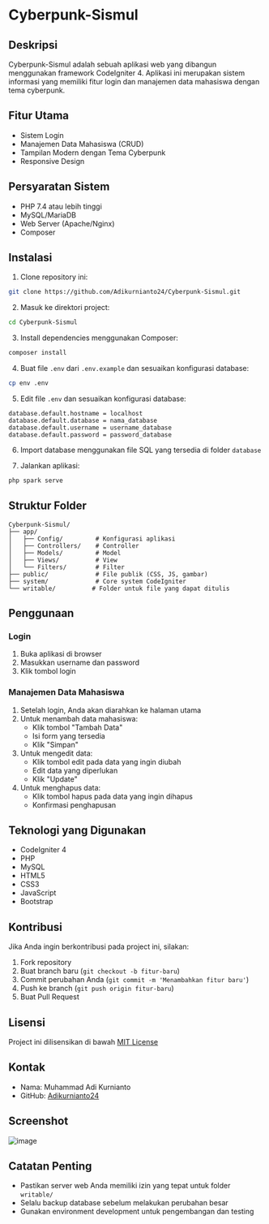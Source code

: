 
# Cyberpunk-Sismul

## Deskripsi
Cyberpunk-Sismul adalah sebuah aplikasi web yang dibangun menggunakan framework CodeIgniter 4. Aplikasi ini merupakan sistem informasi yang memiliki fitur login dan manajemen data mahasiswa dengan tema cyberpunk.

## Fitur Utama
- Sistem Login
- Manajemen Data Mahasiswa (CRUD)
- Tampilan Modern dengan Tema Cyberpunk
- Responsive Design

## Persyaratan Sistem
- PHP 7.4 atau lebih tinggi
- MySQL/MariaDB
- Web Server (Apache/Nginx)
- Composer

## Instalasi

1. Clone repository ini:
```bash
git clone https://github.com/Adikurnianto24/Cyberpunk-Sismul.git
```

2. Masuk ke direktori project:
```bash
cd Cyberpunk-Sismul
```

3. Install dependencies menggunakan Composer:
```bash
composer install
```

4. Buat file `.env` dari `.env.example` dan sesuaikan konfigurasi database:
```bash
cp env .env
```

5. Edit file `.env` dan sesuaikan konfigurasi database:
```
database.default.hostname = localhost
database.default.database = nama_database
database.default.username = username_database
database.default.password = password_database
```

6. Import database menggunakan file SQL yang tersedia di folder `database`

7. Jalankan aplikasi:
```bash
php spark serve
```

## Struktur Folder
```
Cyberpunk-Sismul/
├── app/
│   ├── Config/         # Konfigurasi aplikasi
│   ├── Controllers/    # Controller
│   ├── Models/         # Model
│   ├── Views/          # View
│   └── Filters/        # Filter
├── public/             # File publik (CSS, JS, gambar)
├── system/             # Core system CodeIgniter
└── writable/          # Folder untuk file yang dapat ditulis
```

## Penggunaan

### Login
1. Buka aplikasi di browser
2. Masukkan username dan password
3. Klik tombol login

### Manajemen Data Mahasiswa
1. Setelah login, Anda akan diarahkan ke halaman utama
2. Untuk menambah data mahasiswa:
   - Klik tombol "Tambah Data"
   - Isi form yang tersedia
   - Klik "Simpan"
3. Untuk mengedit data:
   - Klik tombol edit pada data yang ingin diubah
   - Edit data yang diperlukan
   - Klik "Update"
4. Untuk menghapus data:
   - Klik tombol hapus pada data yang ingin dihapus
   - Konfirmasi penghapusan

## Teknologi yang Digunakan
- CodeIgniter 4
- PHP
- MySQL
- HTML5
- CSS3
- JavaScript
- Bootstrap

## Kontribusi
Jika Anda ingin berkontribusi pada project ini, silakan:
1. Fork repository
2. Buat branch baru (`git checkout -b fitur-baru`)
3. Commit perubahan Anda (`git commit -m 'Menambahkan fitur baru'`)
4. Push ke branch (`git push origin fitur-baru`)
5. Buat Pull Request

## Lisensi
Project ini dilisensikan di bawah [MIT License](LICENSE)

## Kontak
- Nama: Muhammad Adi Kurnianto
- GitHub: [Adikurnianto24](https://github.com/Adikurnianto24)

## Screenshot
![image](https://github.com/user-attachments/assets/d256d94d-fc8c-489e-9119-6d3ff994f4e1)

## Catatan Penting
- Pastikan server web Anda memiliki izin yang tepat untuk folder `writable/`
- Selalu backup database sebelum melakukan perubahan besar
- Gunakan environment development untuk pengembangan dan testing
